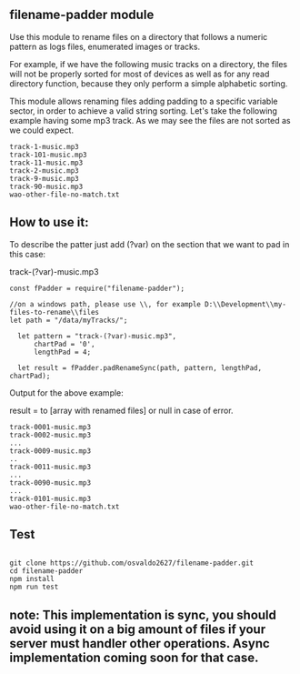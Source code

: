 ## filename-padder module
Use this module to rename files on a directory that follows a numeric pattern as
logs files, enumerated images or tracks.

For example, if we have the following music tracks on a directory, the files will not be properly sorted for most of devices as well as for any read directory function, 
because they only perform a simple alphabetic sorting.  


This module allows renaming files adding padding to a specific variable sector, in order to achieve a valid string sorting. Let's take the following example
having some mp3 track. As we may see the files are not sorted as we could expect.

```
track-1-music.mp3
track-101-music.mp3
track-11-music.mp3
track-2-music.mp3
track-9-music.mp3
track-90-music.mp3
wao-other-file-no-match.txt

```

## How to use it:
To describe the patter just add (?var) on the section that we want to pad
in this case: 

track-(?var)-music.mp3

```
const fPadder = require("filename-padder");

//on a windows path, please use \\, for example D:\\Development\\my-files-to-rename\\files
let path = "/data/myTracks/";

  let pattern = "track-(?var)-music.mp3",
      chartPad = '0',
      lengthPad = 4;
  
  let result = fPadder.padRenameSync(path, pattern, lengthPad, chartPad);

```

Output for the above example:

result = to [array with renamed files] or null in case of error.

```
track-0001-music.mp3
track-0002-music.mp3
...
track-0009-music.mp3
..
track-0011-music.mp3
...
track-0090-music.mp3
...
track-0101-music.mp3
wao-other-file-no-match.txt
```

## Test
```

git clone https://github.com/osvaldo2627/filename-padder.git 
cd filename-padder
npm install 
npm run test

```


## note: This implementation is sync, you should avoid using it on a big amount of files if your server must handler other operations. Async implementation coming soon for that case.
